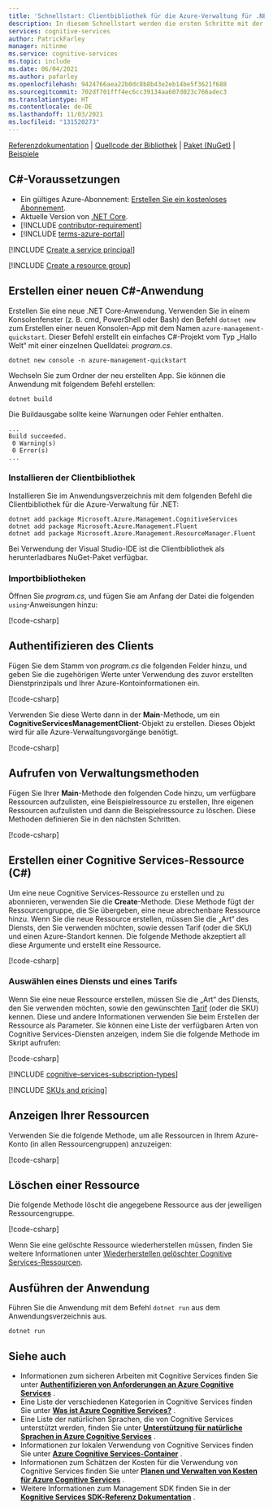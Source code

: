 ```yaml
---
title: 'Schnellstart: Clientbibliothek für die Azure-Verwaltung für .NET'
description: In diesem Schnellstart werden die ersten Schritte mit der Clientbibliothek für die Azure-Verwaltung für .NET erläutert.
services: cognitive-services
author: PatrickFarley
manager: nitinme
ms.service: cognitive-services
ms.topic: include
ms.date: 06/04/2021
ms.author: pafarley
ms.openlocfilehash: 9424766aea22b0dc8b8b43e2eb14be5f3621f688
ms.sourcegitcommit: 702df701fff4ec6cc39134aa607d023c766adec3
ms.translationtype: HT
ms.contentlocale: de-DE
ms.lasthandoff: 11/03/2021
ms.locfileid: "131520273"
---
```

[Referenzdokumentation](/dotnet/api/overview/azure/cognitiveservices/management) | [Quellcode der Bibliothek](https://github.com/Azure/azure-sdk-for-net/tree/master/sdk/cognitiveservices/Microsoft.Azure.Management.CognitiveServices) | [Paket (NuGet)](https://www.nuget.org/packages/Microsoft.Azure.Management.CognitiveServices/8.0.0-preview/) | [Beispiele](https://github.com/Azure/azure-sdk-for-net/tree/master/sdk/cognitiveservices/Microsoft.Azure.Management.CognitiveServices/tests)

## <a name="c-prerequisites"></a>C#-Voraussetzungen

* Ein gültiges Azure-Abonnement: [Erstellen Sie ein kostenloses Abonnement](https://azure.microsoft.com/free/).
* Aktuelle Version von [.NET Core](https://dotnet.microsoft.com/download/dotnet-core).
* [!INCLUDE [contributor-requirement](./contributor-requirement.md)]
* [!INCLUDE [terms-azure-portal](./terms-azure-portal.md)]

[!INCLUDE [Create a service principal](./create-service-principal.md)]

[!INCLUDE [Create a resource group](./create-resource-group.md)]

## <a name="create-a-new-c-application"></a>Erstellen einer neuen C#-Anwendung

Erstellen Sie eine neue .NET Core-Anwendung. Verwenden Sie in einem Konsolenfenster (z. B. cmd, PowerShell oder Bash) den Befehl `dotnet new` zum Erstellen einer neuen Konsolen-App mit dem Namen `azure-management-quickstart`. Dieser Befehl erstellt ein einfaches C#-Projekt vom Typ „Hallo Welt“ mit einer einzelnen Quelldatei: *program.cs*. 

```console
dotnet new console -n azure-management-quickstart
```

Wechseln Sie zum Ordner der neu erstellten App. Sie können die Anwendung mit folgendem Befehl erstellen:

```console
dotnet build
```

Die Buildausgabe sollte keine Warnungen oder Fehler enthalten. 

```console
...
Build succeeded.
 0 Warning(s)
 0 Error(s)
...
```

### <a name="install-the-client-library"></a>Installieren der Clientbibliothek

Installieren Sie im Anwendungsverzeichnis mit dem folgenden Befehl die Clientbibliothek für die Azure-Verwaltung für .NET:

```console
dotnet add package Microsoft.Azure.Management.CognitiveServices
dotnet add package Microsoft.Azure.Management.Fluent
dotnet add package Microsoft.Azure.Management.ResourceManager.Fluent
```

Bei Verwendung der Visual Studio-IDE ist die Clientbibliothek als herunterladbares NuGet-Paket verfügbar.

### <a name="import-libraries"></a>Importbibliotheken

Öffnen Sie *program.cs*, und fügen Sie am Anfang der Datei die folgenden `using`-Anweisungen hinzu:

[!code-csharp[](~/cognitive-services-quickstart-code/dotnet/azure_management_service/create_delete_resource.cs?name=snippet_using)]

## <a name="authenticate-the-client"></a>Authentifizieren des Clients

Fügen Sie dem Stamm von *program.cs* die folgenden Felder hinzu, und geben Sie die zugehörigen Werte unter Verwendung des zuvor erstellten Dienstprinzipals und Ihrer Azure-Kontoinformationen ein.

[!code-csharp[](~/cognitive-services-quickstart-code/dotnet/azure_management_service/create_delete_resource.cs?name=snippet_constants)]

Verwenden Sie diese Werte dann in der **Main**-Methode, um ein **CognitiveServicesManagementClient**-Objekt zu erstellen. Dieses Objekt wird für alle Azure-Verwaltungsvorgänge benötigt.

[!code-csharp[](~/cognitive-services-quickstart-code/dotnet/azure_management_service/create_delete_resource.cs?name=snippet_assigns)]

## <a name="call-management-methods"></a>Aufrufen von Verwaltungsmethoden

Fügen Sie Ihrer **Main**-Methode den folgenden Code hinzu, um verfügbare Ressourcen aufzulisten, eine Beispielressource zu erstellen, Ihre eigenen Ressourcen aufzulisten und dann die Beispielressource zu löschen. Diese Methoden definieren Sie in den nächsten Schritten.

[!code-csharp[](~/cognitive-services-quickstart-code/dotnet/azure_management_service/create_delete_resource.cs?name=snippet_calls)]

## <a name="create-a-cognitive-services-resource-c"></a>Erstellen einer Cognitive Services-Ressource (C#)

Um eine neue Cognitive Services-Ressource zu erstellen und zu abonnieren, verwenden Sie die **Create**-Methode. Diese Methode fügt der Ressourcengruppe, die Sie übergeben, eine neue abrechenbare Ressource hinzu. Wenn Sie die neue Ressource erstellen, müssen Sie die „Art“ des Diensts, den Sie verwenden möchten, sowie dessen Tarif (oder die SKU) und einen Azure-Standort kennen. Die folgende Methode akzeptiert all diese Argumente und erstellt eine Ressource.

[!code-csharp[](~/cognitive-services-quickstart-code/dotnet/azure_management_service/create_delete_resource.cs?name=snippet_create)]

### <a name="choose-a-service-and-pricing-tier"></a>Auswählen eines Diensts und eines Tarifs

Wenn Sie eine neue Ressource erstellen, müssen Sie die „Art“ des Diensts, den Sie verwenden möchten, sowie den gewünschten [Tarif](https://azure.microsoft.com/pricing/details/cognitive-services/) (oder die SKU) kennen. Diese und andere Informationen verwenden Sie beim Erstellen der Ressource als Parameter. Sie können eine Liste der verfügbaren Arten von Cognitive Services-Diensten anzeigen, indem Sie die folgende Methode im Skript aufrufen:

[!code-csharp[](~/cognitive-services-quickstart-code/dotnet/azure_management_service/create_delete_resource.cs?name=snippet_list_avail)]

[!INCLUDE [cognitive-services-subscription-types](../../../../includes/cognitive-services-subscription-types.md)]

[!INCLUDE [SKUs and pricing](./sku-pricing.md)]

## <a name="view-your-resources"></a>Anzeigen Ihrer Ressourcen

Verwenden Sie die folgende Methode, um alle Ressourcen in Ihrem Azure-Konto (in allen Ressourcengruppen) anzuzeigen:

[!code-csharp[](~/cognitive-services-quickstart-code/dotnet/azure_management_service/create_delete_resource.cs?name=snippet_list)]

## <a name="delete-a-resource"></a>Löschen einer Ressource

Die folgende Methode löscht die angegebene Ressource aus der jeweiligen Ressourcengruppe.

[!code-csharp[](~/cognitive-services-quickstart-code/dotnet/azure_management_service/create_delete_resource.cs?name=snippet_delete)]

Wenn Sie eine gelöschte Ressource wiederherstellen müssen, finden Sie weitere Informationen unter [Wiederherstellen gelöschter Cognitive Services-Ressourcen](../../manage-resources.md).

## <a name="run-the-application"></a>Ausführen der Anwendung

Führen Sie die Anwendung mit dem Befehl `dotnet run` aus dem Anwendungsverzeichnis aus.

```dotnet
dotnet run
```

## <a name="see-also"></a>Siehe auch

* Informationen zum sicheren Arbeiten mit Cognitive Services finden Sie unter **[Authentifizieren von Anforderungen an Azure Cognitive Services](../../authentication.md)** .
* Eine Liste der verschiedenen Kategorien in Cognitive Services finden Sie unter **[Was ist Azure Cognitive Services?](../../what-are-cognitive-services.md)** .
* Eine Liste der natürlichen Sprachen, die von Cognitive Services unterstützt werden, finden Sie unter **[Unterstützung für natürliche Sprachen in Azure Cognitive Services](../../language-support.md)** .
* Informationen zur lokalen Verwendung von Cognitive Services finden Sie unter **[Azure Cognitive Services-Container](../../cognitive-services-container-support.md)** .
* Informationen zum Schätzen der Kosten für die Verwendung von Cognitive Services finden Sie unter **[Planen und Verwalten von Kosten für Azure Cognitive Services](../../plan-manage-costs.md)** .
* Weitere Informationen zum Management SDK finden Sie in der **[Kognitive Services SDK-Referenz Dokumentation](/dotnet/api/overview/azure/cognitiveservices/management)** .
